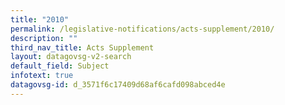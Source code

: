 ```yaml
---
title: "2010"
permalink: /legislative-notifications/acts-supplement/2010/
description: ""
third_nav_title: Acts Supplement
layout: datagovsg-v2-search
default_field: Subject
infotext: true
datagovsg-id: d_3571f6c17409d68af6cafd098abced4e
---
```

